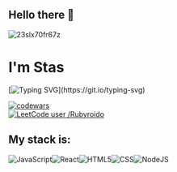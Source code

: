 ## Hello there 👋
![23slx70fr67z](https://user-images.githubusercontent.com/92789723/178463877-ed7e6563-92ae-435e-9c39-55b73f42009c.gif)
# I'm Stas
[![Typing SVG](https://readme-typing-svg.herokuapp.com?color=%2336BCF7&lines=Novice+web-developer+from+Russia.)](https://git.io/typing-svg)

[![codewars](https://www.codewars.com/users/Rubyroido/badges/small)](https://www.codewars.com/users/Rubyroido)  
[![LeetCode user /Rubyroido](https://img.shields.io/badge/dynamic/json?style=for-the-badge&labelColor=black&color=%23ffa116&label=Solved&query=solved&url=https%3A%2F%2Fbadge.xyli.tech/%2Fapi%2Fusers%2F%2FRubyroido&logo=leetcode&logoColor=yellow)](https://leetcode.com//Rubyroido/)

## My stack is:
![JavaScript](https://img.shields.io/badge/javascript-%23323330.svg?style=for-the-badge&logo=javascript&logoColor=%23F7DF1E)![React](https://img.shields.io/badge/react-%2320232a.svg?style=for-the-badge&logo=react&logoColor=%2361DAFB)![HTML5](https://img.shields.io/badge/HTML5-E34F26?style=for-the-badge&logo=html5&logoColor=white)![CSS](https://img.shields.io/badge/CSS-239120?&style=for-the-badge&logo=css3&logoColor=white)![NodeJS](https://img.shields.io/badge/Node.js-43853D?style=for-the-badge&logo=node.js&logoColor=white)


<!--
**Rubyroido/Rubyroido** is a ✨ _special_ ✨ repository because its `README.md` (this file) appears on your GitHub profile.

Here are some ideas to get you started:

- 🔭 I’m currently working on ...
- 🌱 I’m currently learning ...
- 👯 I’m looking to collaborate on ...
- 🤔 I’m looking for help with ...
- 💬 Ask me about ...
- 📫 How to reach me: ...
- 😄 Pronouns: ...
- ⚡ Fun fact: ...
-->
